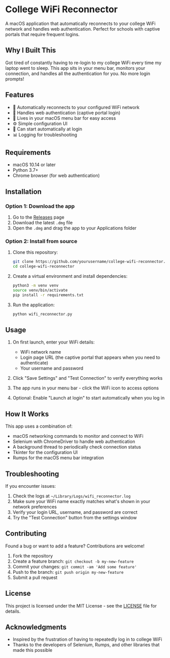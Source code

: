 # College WiFi Reconnector

A macOS application that automatically reconnects to your college WiFi network and handles web authentication. Perfect for schools with captive portals that require frequent logins.

## Why I Built This

Got tired of constantly having to re-login to my college WiFi every time my laptop went to sleep. This app sits in your menu bar, monitors your connection, and handles all the authentication for you. No more login prompts!

## Features

- 🔄 Automatically reconnects to your configured WiFi network
- 🔑 Handles web authentication (captive portal login) 
- 🔔 Lives in your macOS menu bar for easy access
- ⚙️ Simple configuration UI
- 🚀 Can start automatically at login
- 📊 Logging for troubleshooting

## Requirements

- macOS 10.14 or later
- Python 3.7+
- Chrome browser (for web authentication)

## Installation

### Option 1: Download the app

1. Go to the [Releases](https://github.com/yourusername/college-wifi-reconnector/releases) page
2. Download the latest `.dmg` file
3. Open the `.dmg` and drag the app to your Applications folder

### Option 2: Install from source

1. Clone this repository:
   ```bash
   git clone https://github.com/yourusername/college-wifi-reconnector.git
   cd college-wifi-reconnector
   ```

2. Create a virtual environment and install dependencies:
   ```bash
   python3 -m venv venv
   source venv/bin/activate
   pip install -r requirements.txt
   ```

3. Run the application:
   ```bash
   python wifi_reconnector.py
   ```

## Usage

1. On first launch, enter your WiFi details:
   - WiFi network name
   - Login page URL (the captive portal that appears when you need to authenticate)
   - Your username and password

2. Click "Save Settings" and "Test Connection" to verify everything works

3. The app runs in your menu bar - click the WiFi icon to access options

4. Optional: Enable "Launch at login" to start automatically when you log in

## How It Works

This app uses a combination of:
- macOS networking commands to monitor and connect to WiFi
- Selenium with ChromeDriver to handle web authentication
- A background thread to periodically check connection status
- Tkinter for the configuration UI
- Rumps for the macOS menu bar integration

## Troubleshooting

If you encounter issues:

1. Check the logs at `~/Library/Logs/wifi_reconnector.log`
2. Make sure your WiFi name exactly matches what's shown in your network preferences
3. Verify your login URL, username, and password are correct
4. Try the "Test Connection" button from the settings window

## Contributing

Found a bug or want to add a feature? Contributions are welcome!

1. Fork the repository
2. Create a feature branch: `git checkout -b my-new-feature`
3. Commit your changes: `git commit -am 'Add some feature'`
4. Push to the branch: `git push origin my-new-feature`
5. Submit a pull request

## License

This project is licensed under the MIT License - see the [LICENSE](LICENSE) file for details.

## Acknowledgments

- Inspired by the frustration of having to repeatedly log in to college WiFi
- Thanks to the developers of Selenium, Rumps, and other libraries that made this possible
